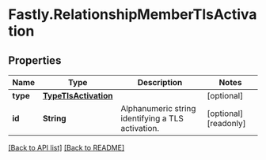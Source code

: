 # Fastly.RelationshipMemberTlsActivation

## Properties

Name | Type | Description | Notes
------------ | ------------- | ------------- | -------------
**type** | [**TypeTlsActivation**](TypeTlsActivation.md) |  | [optional] 
**id** | **String** | Alphanumeric string identifying a TLS activation. | [optional] [readonly] 


[[Back to API list]](../../README.md#endpoints) [[Back to README]](../../README.md)
